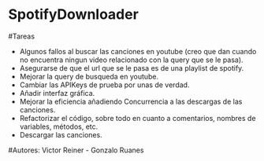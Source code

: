 # SpotifyDownloader

#Tareas

* Algunos fallos al buscar las canciones en youtube (creo que dan cuando no encuentra ningun video relacionado con la query que se le pasa).
* Asegurarse de que el url que se le pasa es de una playlist de spotify.
* Mejorar la query de busqueda en youtube.
* Cambiar las APIKeys de prueba por unas de verdad.
* Añadir interfaz gráfica.
* Mejorar la eficiencia añadiendo Concurrencia a las descargas de las canciones.
* Refactorizar el código, sobre todo en cuanto a comentarios, nombres de variables, métodos, etc.
* Descargar las canciones.


#Autores:
  Victor Reiner - Gonzalo Ruanes
